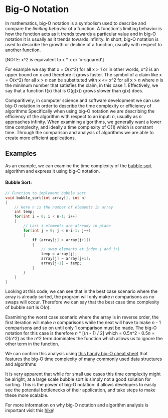# Big-O Notation

In mathematics, big-O notation is a symbolism used to describe and compare the *limiting behavior* of a function.
A function's limiting behavior is how the function acts as it trends towards a particular value and in big-O notation it is usually as it trends towards infinity.
In short, big-O notation is used to describe the growth or decline of a function, usually with respect to another function.

[NOTE: x^2 is equivalent to x * x or 'x-squared']

For example we say that x = O(x^2) for all x > 1 or in other words, x^2 is an upper bound on x and therefore it grows faster.
The symbol of a claim like x = O(x^2) for all x > *n* can be substituted with  x <= x^2 for all x > *n* where *n* is the minimum number that satisfies the claim, in this case 1.
Effectively, we say that a function f(x) that is O(g(x)) grows slower than g(x) does.

Comparitively, in computer science and software development we can use big-O notation in order to describe the time complexity or efficiency of algorithms
Specifically when using big-O notation we are describing the efficiency of the algorithm with respect to an input: *n*, usually as *n* approaches infinity.
When examining algorithms, we generally want a lower time complexity, and ideally a time complexity of O(1) which is constant time.
Through the comparison and analysis of algorithms we are able to create more efficient applications.

## Examples

As an example, we can examine the time complexity of the [bubble sort](https://github.com/FreeCodeCamp/wiki/blob/master/Algorithms-Bubble-Sort.md#algorithm-bubble-sort) algorithm and express it using big-O notation.

#### Bubble Sort:

```c++
// Function to implement bubble sort
void bubble_sort(int array[], int n)
{
    // Here n is the number of elements in array
    int temp;
    for(int i = 0; i < n-1; i++)
    {
        // Last i elements are already in place
        for(int j = 0; j < n-i-1; j++)
        {
            if (array[j] > array[j+1])
            {
                // swap elements at index j and j+1
                temp = array[j];
                array[j] = array[j+1];
                array[j+1] = temp;
            }
        }
    }
}
```

Looking at this code, we can see that in the best case scenario where the array is already sorted, the program will only make *n* comparisons as no swaps will occur.
Therefore we can say that the best case time complexity of bubble sort is O(*n*).

Examining the worst case scenario where the array is in reverse order, the first iteration will make *n* comparisons while the next will have to make *n* - 1 comparisons and so on until only 1 comparison must be made.
The big-O notation for this case is therefore *n* * [(*n* - 1) / 2] which = 0.5*n*^2 - 0.5*n* = O(*n*^2) as the *n*^2 term dominates the function which allows us to ignore the other term in the function.

We can confirm this analysis using [this handy big-O cheat sheet](http://bigocheatsheet.com/) that features the big-O time complexity of many commonly used data structures and algorithms

It is very apparent that while for small use cases this time complexity might be alright, at a large scale bubble sort is simply not a good solution for sorting.
This is the power of big-O notation: it allows developers to easily see the potential bottlenecks of their application, and take steps to make these more scalable.

For more information on why big-O notation and algorithm analysis is important visit this [hike](https://www.freecodecamp.com/videos/big-o-notation-what-it-is-and-why-you-should-care)!
